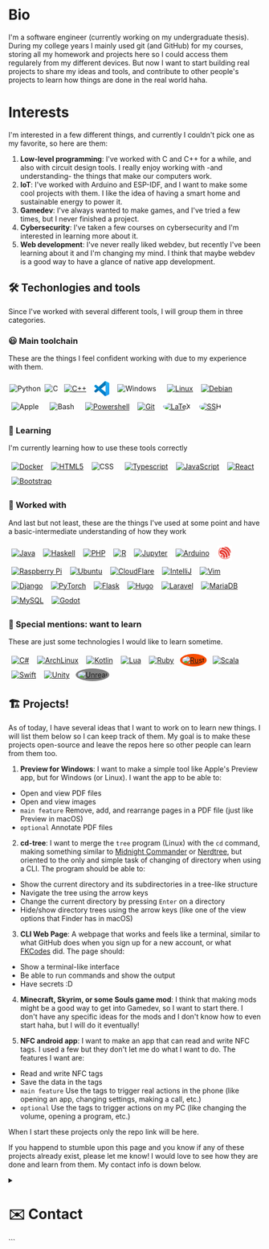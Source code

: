 # Bio

I'm a software engineer (currently working on my undergraduate thesis). During my college years I mainly used git (and GitHub) for my courses, storing all my homework and projects here so I could access them regularely from my different devices. But now I want to start building real projects to share my ideas and tools, and contribute to other people's projects to learn how things are done in the real world haha.

# Interests

I'm interested in a few different things, and currently I couldn't pick one as my favorite, so here are them:

1. **Low-level programming**: I've worked with C and C++ for a while, and also with circuit design tools. I really enjoy working with -and understanding- the things that make our computers work.
2. **IoT**: I've worked with Arduino and ESP-IDF, and I want to make some cool projects with them. I like the idea of having a smart home and sustainable energy to power it.
3. **Gamedev**: I've always wanted to make games, and I've tried a few times, but I never finished a project.
4. **Cybersecurity**: I've taken a few courses on cybersecurity and I'm interested in learning more about it.
5. **Web development**: I've never really liked webdev, but recently I've been learning about it and I'm changing my mind. I think that maybe webdev is a good way to have a glance of native app development.

## 🛠️ Techonlogies and tools

Since I've worked with several different tools, I will group them in three categories.

### 😃 Main toolchain

These are the things I feel confident working with due to my experience with them.

<a href="https://www.python.org/" style="text-decoration: none;"><img alt="Python" align="center" height="30px" style="margin: 2px" src="https://cdn.jsdelivr.net/gh/devicons/devicon@latest/icons/python/python-original.svg" /></a>
<a href="https://www.learn-c.org/" style="text-decoration: none;"><img alt="C" align="center" height="30px" style="margin: 2px" src="https://cdn.jsdelivr.net/gh/devicons/devicon@latest/icons/c/c-original.svg" /></a>
<a href="https://cplusplus.com/"><img alt="C++" align="center" height="30px" style="padding: 4px; margin: 2px" src="https://cdn.jsdelivr.net/gh/devicons/devicon@latest/icons/cplusplus/cplusplus-original.svg" /></a>
<a href="https://code.visualstudio.com/"><img alt="VSCode" align="center" height="30px" style="padding: 4px; margin: 2px" src="icons/vscode.svg" /></a>
<a href="https://www.microsoft.com/windows" style="text-decoration: none;"><img align="center" alt="Windows" width="30px" height="30px" style="padding: 4px; margin: 2px; padding-right: 10px;" src="https://cdn.jsdelivr.net/gh/devicons/devicon@latest/icons/windows8/windows8-original.svg" /></a>
<a href="https://www.linux.org/"><img alt="Linux" align="center" height="30px" style="padding: 4px; margin: 2px" src="https://cdn.jsdelivr.net/gh/devicons/devicon@latest/icons/linux/linux-original.svg" /></a>
<a href="https://debian.org"><img alt="Debian" align="center" height="30px" style="padding: 4px; margin: 2px" src="https://cdn.jsdelivr.net/gh/devicons/devicon@latest/icons/debian/debian-original.svg" /></a>
<a href="https://www.apple.com/" style="text-decoration: none;"><img align="center" alt="Apple" width="30px" height="30px" style="padding: 4px; margin: 2px; padding-right: 10px;" src="https://cdn.jsdelivr.net/gh/devicons/devicon@latest/icons/apple/apple-original.svg" /></a>
<a href="https://www.gnu.org/software/bash/" style="text-decoration: none;"><img align="center" alt="Bash" width="30px" height="30px" style="padding: 4px; margin: 2px; padding-right: 10px;" src="https://cdn.jsdelivr.net/gh/devicons/devicon@latest/icons/bash/bash-original.svg" /></a>
<a href="https://learn.microsoft.com/en-us/powershell/"><img alt="Powershell" align="center" height="30px" style="padding: 4px; margin: 2px" src="https://cdn.jsdelivr.net/gh/devicons/devicon@latest/icons/powershell/powershell-original.svg" /></a>
<a href="https://git-scm.com/"><img alt="Git" align="center" height="30px" style="padding: 4px; margin: 2px" src="https://cdn.jsdelivr.net/gh/devicons/devicon@latest/icons/git/git-original.svg" /></a>
<a href="https://www.latex-project.org/"><img alt="LaTeX" align="center" height="30px" style="padding: 4px; margin: 2px; background-color: white; border-radius: 100%" src="https://cdn.jsdelivr.net/gh/devicons/devicon@latest/icons/latex/latex-original.svg" /></a>
<a href="https://www.ssh.com/"><img alt="SSH" align="center" height="30px" style="padding: 4px; margin: 2px; background-color: white; border-radius: 100%" src="https://cdn.jsdelivr.net/gh/devicons/devicon@latest/icons/ssh/ssh-original-wordmark.svg" /></a>

### 🌱 Learning

<p>
I'm currently learning how to use these tools correctly
</p>

<a href="https://www.docker.com/"><img alt="Docker" align="center" height="30px" style="padding: 4px; margin: 2px" src="https://cdn.jsdelivr.net/gh/devicons/devicon@latest/icons/docker/docker-original.svg" /></a>
<a href="https://developer.mozilla.org/en-US/docs/Web/Guide/HTML/HTML5"><img alt="HTML5" align="center" height="30px" style="padding: 4px; margin: 2px" src="https://cdn.jsdelivr.net/gh/devicons/devicon@latest/icons/html5/html5-original.svg" /></a>
<a href="https://www.w3.org/Style/CSS/Overview.en.html" style="text-decoration: none;"><img align="center" alt="CSS" width="30px" height="30px" style="padding: 4px; margin: 2px; padding-right: 10px;" src="https://cdn.jsdelivr.net/gh/devicons/devicon/icons/css3/css3-plain.svg" /></a>
<a href="https://www.typescriptlang.org/"><img alt="Typescript" align="center" height="30px" style="padding: 4px; margin: 2px" src="https://cdn.jsdelivr.net/gh/devicons/devicon@latest/icons/typescript/typescript-original.svg" /></a>
<a href="https://www.javascript.com/"><img alt="JavaScript" align="center" height="30px" style="padding: 4px; margin: 2px" src="https://cdn.jsdelivr.net/gh/devicons/devicon@latest/icons/javascript/javascript-original.svg" /></a>
<a href="https://react.dev/"><img alt="React" align="center" height="30px" style="padding: 4px; margin: 2px" src="https://cdn.jsdelivr.net/gh/devicons/devicon@latest/icons/react/react-original.svg" /></a>
<a href="https://getbootstrap.com/"><img alt="Bootstrap" align="center" height="30px" style="padding: 4px; margin: 2px" src="https://cdn.jsdelivr.net/gh/devicons/devicon@latest/icons/bootstrap/bootstrap-original.svg" /></a>

### 📜 Worked with

<p>
And last but not least, these are the things I've used at some point and have a basic-intermediate understanding of how they work
</p>

<a href="https://www.oracle.com/java/"><img alt="Java" align="center" height="30px" style="padding: 4px; margin: 2px" src="https://cdn.jsdelivr.net/gh/devicons/devicon@latest/icons/java/java-original.svg" /></a>
<a href="https://www.haskell.org/"><img alt="Haskell" align="center" height="30px" style="padding: 4px; margin: 2px" src="https://cdn.jsdelivr.net/gh/devicons/devicon@latest/icons/haskell/haskell-original.svg" /></a>
<a href="https://www.php.net/"><img alt="PHP" align="center" height="30px" style="padding: 4px; margin: 2px" src="https://cdn.jsdelivr.net/gh/devicons/devicon@latest/icons/php/php-original.svg" /></a>
<a href="https://www.r-project.org/"><img alt="R" align="center" height="30px" style="padding: 4px; margin: 2px" src="https://cdn.jsdelivr.net/gh/devicons/devicon@latest/icons/r/r-original.svg" /></a>
<a href="https://jupyter.org/"><img alt="Jupyter" align="center" height="30px" style="padding: 4px; margin: 2px" src="https://cdn.jsdelivr.net/gh/devicons/devicon@latest/icons/jupyter/jupyter-original.svg" /></a>
<a href="https://www.arduino.cc/"><img alt="Arduino" align="center" height="30px" style="padding: 4px; margin: 2px" src="https://cdn.jsdelivr.net/gh/devicons/devicon@latest/icons/arduino/arduino-original.svg" /></a>
<a href="https://idf.espressif.com/"><img alt="ESP-IDF" align="center" height="30px" style="padding: 4px; margin: 2px" src="icons/espressif.svg" /></a>
<a href="https://www.raspberrypi.org/"><img alt="Raspberry Pi" align="center" height="30px" style="padding: 4px; margin: 2px" src="https://cdn.jsdelivr.net/gh/devicons/devicon@latest/icons/raspberrypi/raspberrypi-original.svg" /></a>
<a href="https://ubuntu.com/"><img alt="Ubuntu" align="center" height="30px" style="padding: 4px; margin: 2px" src="https://cdn.jsdelivr.net/gh/devicons/devicon@latest/icons/ubuntu/ubuntu-original.svg" /></a>
<a href="https://www.cloudflare.com/"><img alt="CloudFlare" align="center" height="30px" style="padding: 4px; margin: 2px" src="https://cdn.jsdelivr.net/gh/devicons/devicon@latest/icons/cloudflare/cloudflare-original.svg" /></a>
<a href="https://www.jetbrains.com/idea/"><img alt="IntelliJ" align="center" height="30px" style="padding: 4px; margin: 2px" src="https://cdn.jsdelivr.net/gh/devicons/devicon@latest/icons/intellij/intellij-original.svg" /></a>
<a href="https://www.vim.org/"><img alt="Vim" align="center" height="30px" style="padding: 4px; margin: 2px" src="https://cdn.jsdelivr.net/gh/devicons/devicon@latest/icons/vim/vim-original.svg" /></a>
<a href="https://www.djangoproject.com/"><img alt="Django" align="center" height="30px" style="padding: 4px; margin: 2px" src="https://cdn.jsdelivr.net/gh/devicons/devicon@latest/icons/django/django-plain.svg" /></a>
<a href="https://pytorch.org/"><img alt="PyTorch" align="center" height="30px" style="padding: 4px; margin: 2px" src="https://cdn.jsdelivr.net/gh/devicons/devicon@latest/icons/pytorch/pytorch-original.svg" /></a>
<a href="https://flask.palletsprojects.com/"><img alt="Flask" align="center" height="30px" style="padding: 4px; margin: 2px" src="https://cdn.jsdelivr.net/gh/devicons/devicon@latest/icons/flask/flask-original.svg" /></a>
<a href="https://gohugo.io/"><img alt="Hugo" align="center" height="30px" style="padding: 4px; margin: 2px" src="https://cdn.jsdelivr.net/gh/devicons/devicon@latest/icons/hugo/hugo-original.svg" /></a>
<a href="https://laravel.com/"><img alt="Laravel" align="center" height="30px" style="padding: 4px; margin: 2px" src="https://cdn.jsdelivr.net/gh/devicons/devicon@latest/icons/laravel/laravel-original.svg" /></a>
<a href="https://mariadb.org/"><img alt="MariaDB" align="center" height="30px" style="padding: 4px; margin: 2px" src="https://cdn.jsdelivr.net/gh/devicons/devicon@latest/icons/mariadb/mariadb-original.svg" /></a>
<a href="https://www.mysql.com/"><img alt="MySQL" align="center" height="30px" style="padding: 4px; margin: 2px" src="https://cdn.jsdelivr.net/gh/devicons/devicon@latest/icons/mysql/mysql-original.svg" /></a>
<a href="https://godotengine.org/"><img alt="Godot" align="center" height="30px" style="padding: 4px; margin: 2px" src="https://cdn.jsdelivr.net/gh/devicons/devicon@latest/icons/godot/godot-original.svg" /></a>

### 🔭 Special mentions: want to learn

These are just some technologies I would like to learn sometime.

<a href="https://learn.microsoft.com/en-us/dotnet/csharp/"><img alt="C#" align="center" height="30px" style="padding: 4px; margin: 2px" src="https://cdn.jsdelivr.net/gh/devicons/devicon@latest/icons/csharp/csharp-original.svg" /></a>
<a href="https://archlinux.org/"><img alt="ArchLinux" align="center" height="30px" style="padding: 4px; margin: 2px" src="https://cdn.jsdelivr.net/gh/devicons/devicon@latest/icons/archlinux/archlinux-original.svg" /></a>
<a href="https://kotlinlang.org/"><img alt="Kotlin" align="center" height="30px" style="padding: 4px; margin: 2px" src="https://cdn.jsdelivr.net/gh/devicons/devicon@latest/icons/kotlin/kotlin-original.svg" /></a>
<a href="https://www.lua.org/"><img alt="Lua" align="center" height="30px" style="padding: 4px; margin: 2px" src="https://cdn.jsdelivr.net/gh/devicons/devicon@latest/icons/lua/lua-original.svg" /></a>
<a href="https://www.ruby-lang.org/"><img alt="Ruby" align="center" height="30px" style="padding: 4px; margin: 2px" src="https://cdn.jsdelivr.net/gh/devicons/devicon@latest/icons/ruby/ruby-original.svg" /></a>
<a href="https://www.rust-lang.org/"><img alt="Rust" align="center" height="30px" style="padding: 4px; margin: 2px; background-color: #F74C00; border-radius: 100%" src="https://cdn.jsdelivr.net/gh/devicons/devicon@latest/icons/rust/rust-original.svg" /></a>
<a href="https://www.scala-lang.org/"><img alt="Scala" align="center" height="30px" style="padding: 4px; margin: 2px" src="https://cdn.jsdelivr.net/gh/devicons/devicon@latest/icons/scala/scala-original.svg" /></a>
<a href="https://developer.apple.com/swift/"><img alt="Swift" align="center" height="30px" style="padding: 4px; margin: 2px" src="https://cdn.jsdelivr.net/gh/devicons/devicon@latest/icons/swift/swift-original.svg" /></a>
<a href="https://unity.com/"><img alt="Unity" align="center" height="30px" style="padding: 4px; margin: 2px" src="https://cdn.jsdelivr.net/gh/devicons/devicon@latest/icons/unity/unity-original.svg" /></a>
<a href="https://www.unrealengine.com/"><img alt="Unreal" align="center" height="30px" style="padding: 4px; margin: 2px; background-color: grey; border-radius: 100%" src="https://cdn.jsdelivr.net/gh/devicons/devicon@latest/icons/unrealengine/unrealengine-original.svg" /></a>

## 🏗️ Projects!

As of today, I have several ideas that I want to work on to learn new things. I will list them below so I can keep track of them. My goal is to make these projects open-source and leave the repos here so other people can learn from them too.

1. **Preview for Windows**: I want to make a simple tool like Apple's Preview app, but for Windows (or Linux). I want the app to be able to:

- Open and view PDF files
- Open and view images
- `main feature` Remove, add, and rearrange pages in a PDF file (just like Preview in macOS)
- `optional` Annotate PDF files

2. **cd-tree**: I want to merge the `tree` program (Linux) with the `cd` command, making something similar to [Midnight Commander](https://midnight-commander.org/) or [Nerdtree](https://github.com/preservim/nerdtree), but oriented to the only and simple task of changing of directory when using a CLI. The program should be able to:

- Show the current directory and its subdirectories in a tree-like structure
- Navigate the tree using the arrow keys
- Change the current directory by pressing `Enter` on a directory
- Hide/show directory trees using the arrow keys (like one of the view options that Finder has in macOS)

3. **CLI Web Page**: A webpage that works and feels like a terminal, similar to what GitHub does when you sign up for a new account, or what [FKCodes](https://fkcodes.com/) did. The page should:

- Show a terminal-like interface
- Be able to run commands and show the output
- Have secrets :D

4. **Minecraft, Skyrim, or some Souls game mod**: I think that making mods might be a good way to get into Gamedev, so I want to start there. I don't have any specific ideas for the mods and I don't know how to even start haha, but I will do it eventually!

5. **NFC android app**: I want to make an app that can read and write NFC tags. I used a few but they don't let me do what I want to do. The features I want are:

- Read and write NFC tags
- Save the data in the tags
- `main feature` Use the tags to trigger real actions in the phone (like opening an app, changing settings, making a call, etc.)
- `optional` Use the tags to trigger actions on my PC (like changing the volume, opening a program, etc.)

When I start these projects only the repo link will be here.

If you happend to stumble upon this page and you know if any of these projects already exist, please let me know! I would love to see how they are done and learn from them. My contact info is down below.

<details>
<summary><h1>✉️ Contact</h1></summary>

Mail: [camilo.araya.l@ug.uchile.cl](mailto:camilo.araya.l@ug.uchile.cl)
LinkedIn: [Camilo Araya](https://www.linkedin.com/in/tokosan/)
Telegram: [@TokosanD](https://t.me/TokosanD)
WhatsApp: [+569 3017 7591](https://wa.me/56930177591)

</details>
```
